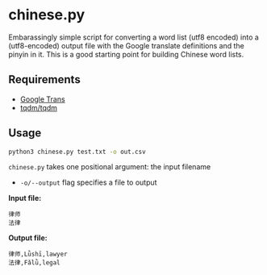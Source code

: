 # chinese.py

Embarassingly simple script for converting a word list (utf8 encoded) into a (utf8-encoded) output file with the Google translate definitions and the pinyin in it.  This is a good starting point for building Chinese word lists.

## Requirements

* [Google Trans](https://pypi.org/project/googletrans/)
* [tqdm/tqdm](https://github.com/tqdm/tqdm)

## Usage

```cmd
python3 chinese.py test.txt -o out.csv
```

`chinese.py` takes one positional argument: the input filename
* `-o/--output` flag specifies a file to output

__Input file:__
```
律师
法律
```

__Output file:__
```
律师,Lǜshī,lawyer
法律,Fǎlǜ,legal
```

